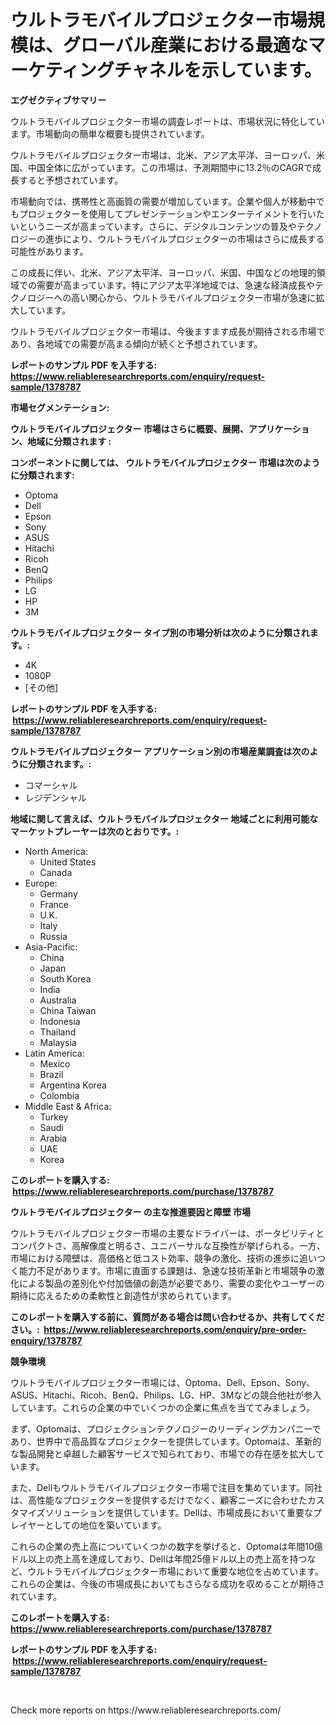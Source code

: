 <p><h1>ウルトラモバイルプロジェクター市場規模は、グローバル産業における最適なマーケティングチャネルを示しています。</h1></p><p><strong>エグゼクティブサマリー</strong></p>
<p><p>ウルトラモバイルプロジェクター市場の調査レポートは、市場状況に特化しています。市場動向の簡単な概要も提供されています。</p><p>ウルトラモバイルプロジェクター市場は、北米、アジア太平洋、ヨーロッパ、米国、中国全体に広がっています。この市場は、予測期間中に13.2％のCAGRで成長すると予想されています。</p><p>市場動向では、携帯性と高画質の需要が増加しています。企業や個人が移動中でもプロジェクターを使用してプレゼンテーションやエンターテイメントを行いたいというニーズが高まっています。さらに、デジタルコンテンツの普及やテクノロジーの進歩により、ウルトラモバイルプロジェクターの市場はさらに成長する可能性があります。</p><p>この成長に伴い、北米、アジア太平洋、ヨーロッパ、米国、中国などの地理的領域での需要が高まっています。特にアジア太平洋地域では、急速な経済成長やテクノロジーへの高い関心から、ウルトラモバイルプロジェクター市場が急速に拡大しています。</p><p>ウルトラモバイルプロジェクター市場は、今後ますます成長が期待される市場であり、各地域での需要が高まる傾向が続くと予想されています。</p></p>
<p><strong>レポートのサンプル PDF を入手する: <a href="https://www.reliableresearchreports.com/enquiry/request-sample/1378787">https://www.reliableresearchreports.com/enquiry/request-sample/1378787</a></strong></p>
<p><strong>市場セグメンテーション:</strong></p>
<p><strong> ウルトラモバイルプロジェクター 市場はさらに概要、展開、アプリケーション、地域に分類されます :</strong></p>
<p><strong>コンポーネントに関しては、 ウルトラモバイルプロジェクター 市場は次のように分類されます: &nbsp;</strong></p>
<p><ul><li>Optoma</li><li>Dell</li><li>Epson</li><li>Sony</li><li>ASUS</li><li>Hitachi</li><li>Ricoh</li><li>BenQ</li><li>Philips</li><li>LG</li><li>HP</li><li>3M</li></ul></p>
<p><strong> ウルトラモバイルプロジェクター タイプ別の市場分析は次のように分類されます。:</strong></p>
<p><ul><li>4K</li><li>1080P</li><li>[その他]</li></ul></p>
<p><strong>レポートのサンプル PDF を入手する: &nbsp;<a href="https://www.reliableresearchreports.com/enquiry/request-sample/1378787">https://www.reliableresearchreports.com/enquiry/request-sample/1378787</a></strong></p>
<p><strong> ウルトラモバイルプロジェクター アプリケーション別の市場産業調査は次のように分類されます。:</strong></p>
<p><ul><li>コマーシャル</li><li>レジデンシャル</li></ul></p>
<p><strong>地域に関して言えば、ウルトラモバイルプロジェクター 地域ごとに利用可能なマーケットプレーヤーは次のとおりです。:</strong></p>
<p><ul>
    <li>
        North America:
        <ul>
            <li>United States</li>
            <li>Canada</li>
        </ul>
    </li>
    <li>
        Europe:
        <ul>
            <li>Germany</li>
            <li>France</li>
            <li>U.K.</li>
            <li>Italy</li>
            <li>Russia</li>
        </ul>
    </li>
    <li>
        Asia-Pacific:
        <ul>
            <li>China</li>
            <li>Japan</li>
            <li>South Korea</li>
            <li>India</li>
            <li>Australia</li>
            <li>China Taiwan</li>
            <li>Indonesia</li>
            <li>Thailand</li>
            <li>Malaysia</li>
        </ul>
    </li>
    <li>
        Latin America:
        <ul>
            <li>Mexico</li>
            <li>Brazil</li>
            <li>Argentina Korea</li>
            <li>Colombia</li>
        </ul>
    </li>
    <li>
        Middle East & Africa:
        <ul>
            <li>Turkey</li>
            <li>Saudi</li>
            <li>Arabia</li>
            <li>UAE</li>
            <li>Korea</li>
        </ul>
    </li>
    </ul></p>
<p><strong>このレポートを購入する: &nbsp;<a href="https://www.reliableresearchreports.com/purchase/1378787">https://www.reliableresearchreports.com/purchase/1378787</a></strong></p>
<p><strong>ウルトラモバイルプロジェクター の主な推進要因と障壁 市場</strong></p>
<p><p>ウルトラモバイルプロジェクター市場の主要なドライバーは、ポータビリティとコンパクトさ、高解像度と明るさ、ユニバーサルな互換性が挙げられる。一方、市場における障壁は、高価格と低コスト効率、競争の激化、技術の進歩に追いつく能力不足があります。市場に直面する課題は、急速な技術革新と市場競争の激化による製品の差別化や付加価値の創造が必要であり、需要の変化やユーザーの期待に応えるための柔軟性と創造性が求められています。</p></p>
<p><strong>このレポートを購入する前に、質問がある場合は問い合わせるか、共有してください。:&nbsp; <a href="https://www.reliableresearchreports.com/enquiry/pre-order-enquiry/1378787">https://www.reliableresearchreports.com/enquiry/pre-order-enquiry/1378787</a></strong></p>
<p><strong>競争環境</strong></p>
<p><p>ウルトラモバイルプロジェクター市場には、Optoma、Dell、Epson、Sony、ASUS、Hitachi、Ricoh、BenQ、Philips、LG、HP、3Mなどの競合他社が参入しています。これらの企業の中でいくつかの企業に焦点を当ててみましょう。</p><p>まず、Optomaは、プロジェクションテクノロジーのリーディングカンパニーであり、世界中で高品質なプロジェクターを提供しています。Optomaは、革新的な製品開発と卓越した顧客サービスで知られており、市場での存在感を拡大しています。</p><p>また、Dellもウルトラモバイルプロジェクター市場で注目を集めています。同社は、高性能なプロジェクターを提供するだけでなく、顧客ニーズに合わせたカスタマイズソリューションを提供しています。Dellは、市場成長において重要なプレイヤーとしての地位を築いています。</p><p>これらの企業の売上高についていくつかの数字を挙げると、Optomaは年間10億ドル以上の売上高を達成しており、Dellは年間25億ドル以上の売上高を持つなど、ウルトラモバイルプロジェクター市場において重要な地位を占めています。これらの企業は、今後の市場成長においてもさらなる成功を収めることが期待されています。</p></p>
<p><strong>このレポートを購入する: &nbsp; <a href="https://www.reliableresearchreports.com/purchase/1378787">https://www.reliableresearchreports.com/purchase/1378787</a></strong></p>
<p><strong>レポートのサンプル PDF を入手する: &nbsp;<a href="https://www.reliableresearchreports.com/enquiry/request-sample/1378787">https://www.reliableresearchreports.com/enquiry/request-sample/1378787</a></strong><strong></strong></p>
<p>&nbsp;</p>
<p>Check more reports on https://www.reliableresearchreports.com/</p>